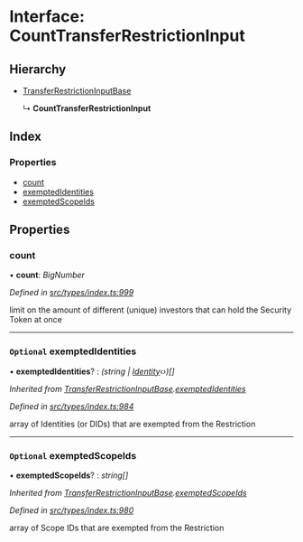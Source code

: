 # Interface: CountTransferRestrictionInput

## Hierarchy

* [TransferRestrictionInputBase](transferrestrictioninputbase.md)

  ↳ **CountTransferRestrictionInput**

## Index

### Properties

* [count](counttransferrestrictioninput.md#count)
* [exemptedIdentities](counttransferrestrictioninput.md#optional-exemptedidentities)
* [exemptedScopeIds](counttransferrestrictioninput.md#optional-exemptedscopeids)

## Properties

###  count

• **count**: *BigNumber*

*Defined in [src/types/index.ts:999](https://github.com/PolymathNetwork/polymesh-sdk/blob/bf2b7a12/src/types/index.ts#L999)*

limit on the amount of different (unique) investors that can hold the Security Token at once

___

### `Optional` exemptedIdentities

• **exemptedIdentities**? : *(string | [Identity](../classes/identity.md)‹›)[]*

*Inherited from [TransferRestrictionInputBase](transferrestrictioninputbase.md).[exemptedIdentities](transferrestrictioninputbase.md#optional-exemptedidentities)*

*Defined in [src/types/index.ts:984](https://github.com/PolymathNetwork/polymesh-sdk/blob/bf2b7a12/src/types/index.ts#L984)*

array of Identities (or DIDs) that are exempted from the Restriction

___

### `Optional` exemptedScopeIds

• **exemptedScopeIds**? : *string[]*

*Inherited from [TransferRestrictionInputBase](transferrestrictioninputbase.md).[exemptedScopeIds](transferrestrictioninputbase.md#optional-exemptedscopeids)*

*Defined in [src/types/index.ts:980](https://github.com/PolymathNetwork/polymesh-sdk/blob/bf2b7a12/src/types/index.ts#L980)*

array of Scope IDs that are exempted from the Restriction
